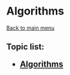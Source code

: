 <H1>Algorithms</h1>

[Back to main menu](..%2FREADME.md)

<h2>

Topic list:
* [Algorithms](education%2FAlgorithms.md)

</h2>